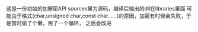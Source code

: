 这是一份初始的加解密API
sources里为源码，编译后输出的dll在libraries里面
可能由于格式(char,unsigned char,const char......)的原因，加密有时候会失败，于是暂时偷了个懒，用了一个循环，
之后会改进